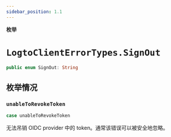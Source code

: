 ```yaml
---
sidebar_position: 1.1
---
```


**枚举**

# `LogtoClientErrorTypes.SignOut`

```swift
public enum SignOut: String
```

## 枚举情况

### `unableToRevokeToken`

```swift
case unableToRevokeToken
```

无法吊销 OIDC provider 中的 token。通常该错误可以被安全地忽略。
